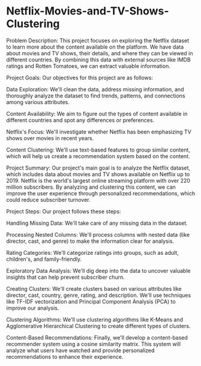 # Netflix-Movies-and-TV-Shows-Clustering

Problem Description:
This project focuses on exploring the Netflix dataset to learn more about the content available on the platform. We have data about movies and TV shows, their details, and where they can be viewed in different countries. By combining this data with external sources like IMDB ratings and Rotten Tomatoes, we can extract valuable information.

Project Goals:
Our objectives for this project are as follows:

Data Exploration: We'll clean the data, address missing information, and thoroughly analyze the dataset to find trends, patterns, and connections among various attributes.

Content Availability: We aim to figure out the types of content available in different countries and spot any differences or preferences.

Netflix's Focus: We'll investigate whether Netflix has been emphasizing TV shows over movies in recent years.

Content Clustering: We'll use text-based features to group similar content, which will help us create a recommendation system based on the content.

Project Summary:
Our project's main goal is to analyze the Netflix dataset, which includes data about movies and TV shows available on Netflix up to 2019. Netflix is the world's largest online streaming platform with over 220 million subscribers. By analyzing and clustering this content, we can improve the user experience through personalized recommendations, which could reduce subscriber turnover.

Project Steps:
Our project follows these steps:

Handling Missing Data: We'll take care of any missing data in the dataset.

Processing Nested Columns: We'll process columns with nested data (like director, cast, and genre) to make the information clear for analysis.

Rating Categories: We'll categorize ratings into groups, such as adult, children's, and family-friendly.

Exploratory Data Analysis: We'll dig deep into the data to uncover valuable insights that can help prevent subscriber churn.

Creating Clusters: We'll create clusters based on various attributes like director, cast, country, genre, rating, and description. We'll use techniques like TF-IDF vectorization and Principal Component Analysis (PCA) to improve our analysis.

Clustering Algorithms: We'll use clustering algorithms like K-Means and Agglomerative Hierarchical Clustering to create different types of clusters.

Content-Based Recommendations: Finally, we'll develop a content-based recommender system using a cosine similarity matrix. This system will analyze what users have watched and provide personalized recommendations to enhance their experience.
